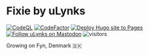 # Fixie by uLynks

[![CodeQL](https://github.com/ulynks/fixie/actions/workflows/codeql.yml/badge.svg?branch=dev)](https://github.com/ulynks/fixie/actions/workflows/codeql.yml)
[![CodeFactor](https://www.codefactor.io/repository/github/ulynks/fixie/badge)](https://www.codefactor.io/repository/github/ulynks/fixie)
[![Deploy Hugo site to Pages](https://github.com/ulynks/fixie/actions/workflows/hugo.yml/badge.svg)](https://github.com/ulynks/fixie/actions/workflows/hugo.yml)
[![Follow uLynks on Mastodon](https://img.shields.io/mastodon/follow/111813739207573245)](https://mastodon.social/@ulynks "Follow @ulynks@mastodon.social on Mastodon")
![visitors](https://visitor-badge.laobi.icu/badge?page_id=ulynks.fixie)

Growing on Fyn, Denmark 🇩🇰
